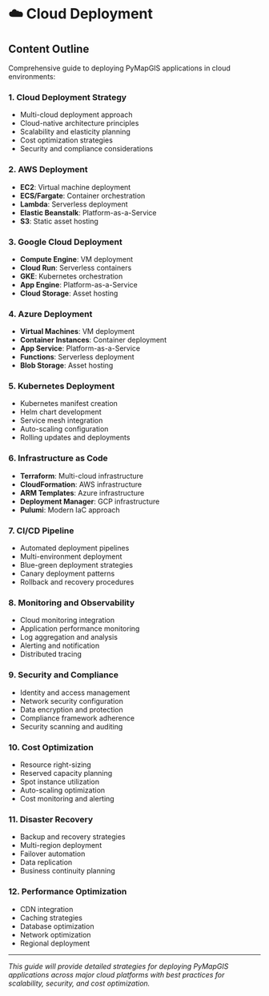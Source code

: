 # ☁️ Cloud Deployment

## Content Outline

Comprehensive guide to deploying PyMapGIS applications in cloud environments:

### 1. Cloud Deployment Strategy
- Multi-cloud deployment approach
- Cloud-native architecture principles
- Scalability and elasticity planning
- Cost optimization strategies
- Security and compliance considerations

### 2. AWS Deployment
- **EC2**: Virtual machine deployment
- **ECS/Fargate**: Container orchestration
- **Lambda**: Serverless deployment
- **Elastic Beanstalk**: Platform-as-a-Service
- **S3**: Static asset hosting

### 3. Google Cloud Deployment
- **Compute Engine**: VM deployment
- **Cloud Run**: Serverless containers
- **GKE**: Kubernetes orchestration
- **App Engine**: Platform-as-a-Service
- **Cloud Storage**: Asset hosting

### 4. Azure Deployment
- **Virtual Machines**: VM deployment
- **Container Instances**: Container deployment
- **App Service**: Platform-as-a-Service
- **Functions**: Serverless deployment
- **Blob Storage**: Asset hosting

### 5. Kubernetes Deployment
- Kubernetes manifest creation
- Helm chart development
- Service mesh integration
- Auto-scaling configuration
- Rolling updates and deployments

### 6. Infrastructure as Code
- **Terraform**: Multi-cloud infrastructure
- **CloudFormation**: AWS infrastructure
- **ARM Templates**: Azure infrastructure
- **Deployment Manager**: GCP infrastructure
- **Pulumi**: Modern IaC approach

### 7. CI/CD Pipeline
- Automated deployment pipelines
- Multi-environment deployment
- Blue-green deployment strategies
- Canary deployment patterns
- Rollback and recovery procedures

### 8. Monitoring and Observability
- Cloud monitoring integration
- Application performance monitoring
- Log aggregation and analysis
- Alerting and notification
- Distributed tracing

### 9. Security and Compliance
- Identity and access management
- Network security configuration
- Data encryption and protection
- Compliance framework adherence
- Security scanning and auditing

### 10. Cost Optimization
- Resource right-sizing
- Reserved capacity planning
- Spot instance utilization
- Auto-scaling optimization
- Cost monitoring and alerting

### 11. Disaster Recovery
- Backup and recovery strategies
- Multi-region deployment
- Failover automation
- Data replication
- Business continuity planning

### 12. Performance Optimization
- CDN integration
- Caching strategies
- Database optimization
- Network optimization
- Regional deployment

---

*This guide will provide detailed strategies for deploying PyMapGIS applications across major cloud platforms with best practices for scalability, security, and cost optimization.*

